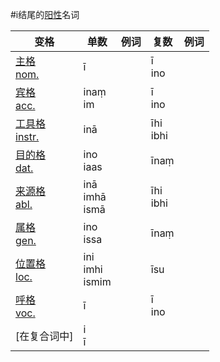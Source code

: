 #i结尾的[阳性](masculime.md)名词

| 变格 | 单数 | 例词 |复数 | 例词 |
| --- | ----- | ------ |---- | ---- |
| [主格<br>nom.](nom.md) | ī |    | ī<br>ino |   |
| [宾格<br>acc.](acc.md) | inaṃ<br>im |    | ī<br>ino |    |
| [工具格<br>instr.](instr.md) | inā |    | īhi<br>ibhi |    |
| [目的格<br>dat.](dat.md) | ino<br>iaas |    | īnaṃ |    |
| [来源格<br>abl.](abl.md) | inā<br>imhā<br>ismā |    | īhi<br>ibhi |    |
| [属格<br>gen.](gen.md) | ino<br>issa |    | īnaṃ |    |
| [位置格<br>loc.](loc.md) | ini<br>imhi<br>ismim |    | īsu |    |
| [呼格<br>voc.](voc.md) | ī |    | ī<br>ino |    |
| [在复合词中] | i<br>ī |